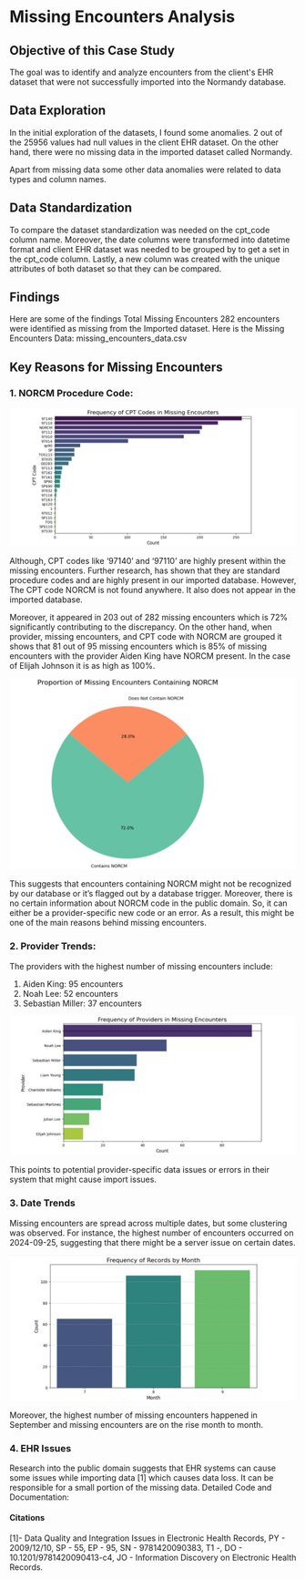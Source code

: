 # Missing Encounters Analysis


## Objective of this Case Study
The goal was to identify and analyze encounters from the client's EHR dataset that were not successfully imported into the Normandy database.

## Data Exploration 
In the initial exploration of the datasets, I found some anomalies. 2 out of the 25956 values had null values in the client EHR dataset. On the other hand, there were no missing data in the imported dataset called Normandy.  

Apart from missing data some other data anomalies were related to data types and column names. 

## Data Standardization 
To compare the dataset standardization was needed on the cpt_code column name. Moreover, the date columns were transformed into datetime format and client EHR dataset was needed to be grouped by to get a set in the cpt_code column. Lastly, a new column was created with the unique attributes of both dataset so that they can be compared.  

## Findings
Here are some of the findings 
Total Missing Encounters
282 encounters were identified as missing from the Imported dataset. Here is the Missing Encounters Data: missing_encounters_data.csv
## Key Reasons for Missing Encounters

### 1. NORCM Procedure Code:

![image alt](https://github.com/Anoy27/Missing-EHR-Data-case-study-/blob/main/CPT%20Codes.jpg)

Although, CPT codes like ‘97140’ and ‘97110’ are highly present within the missing encounters. Further research, has shown that they are standard procedure codes and are highly present in our imported database. 
However, The CPT code NORCM is not found anywhere. It also does not appear in the imported database. 

Moreover, it appeared in 203 out of 282 missing encounters which is 72% significantly contributing to the discrepancy. 
On the other hand, when provider, missing encounters, and CPT code with NORCM are grouped it shows that 81 out of 95 missing encounters which is 85% of missing encounters with the provider Aiden King have NORCM present. In the case of Elijah Johnson it is as high as 100%.

![image alt](https://github.com/Anoy27/Missing-EHR-Data-case-study-/blob/main/NORCM.jpg)

This suggests that encounters containing NORCM might not be recognized by our database or it’s flagged out by a database trigger. Moreover, there is no certain information about NORCM code in the public domain. So, it can either be a provider-specific new code or an error. 
As a result, this might be one of the main reasons behind missing encounters.

### 2. Provider Trends:
The providers with the highest number of missing encounters include:
1. Aiden King: 95 encounters
2. Noah Lee: 52 encounters
3. Sebastian Miller: 37 encounters

![image alt](https://github.com/Anoy27/Missing-EHR-Data-case-study-/blob/main/Provider.jpg)

This points to potential provider-specific data issues or errors in their system that might cause import issues. 

### 3. Date Trends
Missing encounters are spread across multiple dates, but some clustering was observed. For instance, the highest number of encounters occurred on 2024-09-25, suggesting that there might be a server issue on certain dates.

![image alt](https://github.com/Anoy27/Missing-EHR-Data-case-study-/blob/main/Month.jpg)

Moreover, the highest number of missing encounters happened in September and missing encounters are on the rise month to month.  

### 4. EHR Issues
Research into the public domain suggests that EHR systems can cause some issues while importing data [1] which causes data loss. It can be responsible for a small portion of the missing data. 
Detailed Code and Documentation: 

#### Citations 
[1]- Data Quality and Integration Issues in Electronic Health Records,  PY  - 2009/12/10, SP  - 55, EP  - 95, SN  - 9781420090383, T1  -,  DO  - 10.1201/9781420090413-c4, JO  - Information Discovery on Electronic Health Records.

